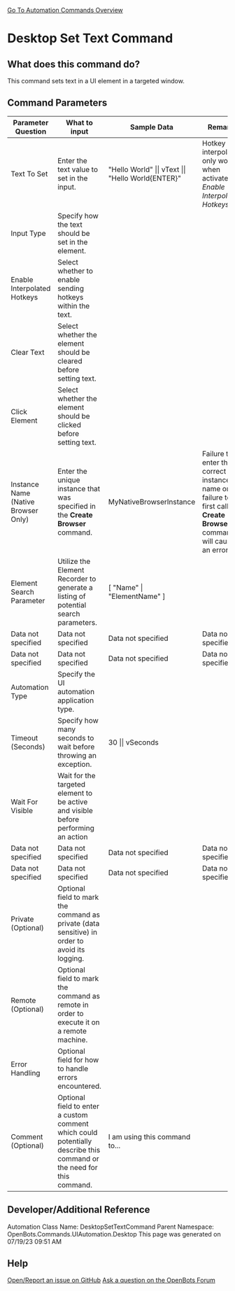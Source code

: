 <!--TITLE: Desktop Set Text Command -->
<!-- SUBTITLE: a command in the UI Automation Commands\Desktop group. -->
[Go To Automation Commands Overview](/automation-commands)


# Desktop Set Text Command


## What does this command do?
This command sets text in a UI element in a targeted window.


## Command Parameters
| Parameter Question   	| What to input  	|  Sample Data 	| Remarks  	|
| ---                    | ---               | ---           | ---       |
|Text To Set|Enter the text value to set in the input.|"Hello World" \|\| vText \|\| "Hello World{ENTER}"|Hotkey interpolation only works when activated by *Enable Interpolated Hotkeys*.|
|Input Type|Specify how the text should be set in the element.|||
|Enable Interpolated Hotkeys|Select whether to enable sending hotkeys within the text.|||
|Clear Text|Select whether the element should be cleared before setting text.|||
|Click Element|Select whether the element should be clicked before setting text.|||
|Instance Name (Native Browser Only)|Enter the unique instance that was specified in the **Create Browser** command.|MyNativeBrowserInstance|Failure to enter the correct instance name or failure to first call the **Create Browser** command will cause an error.|
|Element Search Parameter|Utilize the Element Recorder to generate a listing of potential search parameters.|[ "Name" \| "ElementName" ]||
|Data not specified|Data not specified|Data not specified|Data not specified|
|Data not specified|Data not specified|Data not specified|Data not specified|
|Automation Type|Specify the UI automation application type.|||
|Timeout (Seconds)|Specify how many seconds to wait before throwing an exception.|30 \|\| vSeconds||
|Wait For Visible|Wait for the targeted element to be active and visible before performing an action|||
|Data not specified|Data not specified|Data not specified|Data not specified|
|Data not specified|Data not specified|Data not specified|Data not specified|
|Private (Optional)|Optional field to mark the command as private (data sensitive) in order to avoid its logging.|||
|Remote (Optional)|Optional field to mark the command as remote in order to execute it on a remote machine.|||
|Error Handling|Optional field for how to handle errors encountered.|||
|Comment (Optional)|Optional field to enter a custom comment which could potentially describe this command or the need for this command.|I am using this command to...||


## Developer/Additional Reference
Automation Class Name: DesktopSetTextCommand
Parent Namespace: OpenBots.Commands.UIAutomation.Desktop
This page was generated on 07/19/23 09:51 AM


## Help
[Open/Report an issue on GitHub](https://github.com/OpenBotsAI/OpenBots.Studio/issues/new)
[Ask a question on the OpenBots Forum](https://openbots.ai/forums/)
